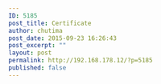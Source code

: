 ```yaml
---
ID: 5185
post_title: Certificate
author: chutima
post_date: 2015-09-23 16:26:43
post_excerpt: ""
layout: post
permalink: http://192.168.178.12/?p=5185
published: false
---
```

